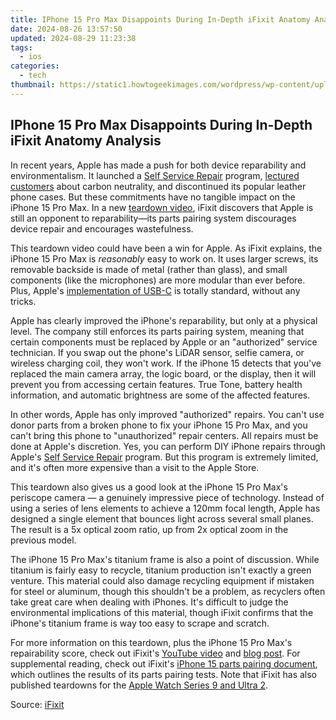 ```yaml
---
title: IPhone 15 Pro Max Disappoints During In-Depth iFixit Anatomy Analysis
date: 2024-08-26 13:57:50
updated: 2024-08-29 11:23:38
tags:
  - ios
categories:
  - tech
thumbnail: https://static1.howtogeekimages.com/wordpress/wp-content/uploads/2023/09/46.png
---
```


## IPhone 15 Pro Max Disappoints During In-Depth iFixit Anatomy Analysis

In recent years, Apple has made a push for both device reparability and environmentalism. It launched a [Self Service Repair](https://win11.techidaily.com/discover-your-ip-command-prompt-guide-for-pcs/) program, [lectured customers](http://www.youtube.com/watch?v=QNv9PRDIhes) about carbon neutrality, and discontinued its popular leather phone cases. But these commitments have no tangible impact on the iPhone 15 Pro Max. In a new [teardown video](https://youtu.be/hmQHgWNAg24?si=a54T6AabSTovwnWx), iFixit discovers that Apple is still an opponent to reparability—its parts pairing system discourages device repair and encourages wastefulness.

 This teardown video could have been a win for Apple. As iFixit explains, the iPhone 15 Pro Max is _reasonably_ easy to work on. It uses larger screws, its removable backside is made of metal (rather than glass), and small components (like the microphones) are more modular than ever before. Plus, Apple's [implementation of USB-C](https://remote-screen-capture.techidaily.com/new-in-2024-ready-for-high-res-our-choice-of-best-screenshot-and-recorder-apps/) is totally standard, without any tricks.

 Apple has clearly improved the iPhone's reparability, but only at a physical level. The company still enforces its parts pairing system, meaning that certain components must be replaced by Apple or an "authorized" service technician. If you swap out the phone's LiDAR sensor, selfie camera, or wireless charging coil, they won't work. If the iPhone 15 detects that you've replaced the main camera array, the logic board, or the display, then it will prevent you from accessing certain features. True Tone, battery health information, and automatic brightness are some of the affected features.

 In other words, Apple has only improved "authorized" repairs. You can't use donor parts from a broken phone to fix your iPhone 15 Pro Max, and you can't bring this phone to "unauthorized" repair centers. All repairs must be done at Apple's discretion. Yes, you can perform DIY iPhone repairs through Apple's [Self Service Repair](https://win11.techidaily.com/discover-your-ip-command-prompt-guide-for-pcs/) program. But this program is extremely limited, and it's often more expensive than a visit to the Apple Store.

 This teardown also gives us a good look at the iPhone 15 Pro Max's periscope camera — a genuinely impressive piece of technology. Instead of using a series of lens elements to achieve a 120mm focal length, Apple has designed a single element that bounces light across several small planes. The result is a 5x optical zoom ratio, up from 2x optical zoom in the previous model.

 The iPhone 15 Pro Max's titanium frame is also a point of discussion. While titanium is fairly easy to recycle, titanium production isn't exactly a green venture. This material could also damage recycling equipment if mistaken for steel or aluminum, though this shouldn't be a problem, as recyclers often take great care when dealing with iPhones. It's difficult to judge the environmental implications of this material, though iFixit confirms that the iPhone's titanium frame is way too easy to scrape and scratch.

 For more information on this teardown, plus the iPhone 15 Pro Max's repairability score, check out iFixit's [YouTube video](https://youtu.be/hmQHgWNAg24?si=VntD5VPN5GBgRRkY) and [blog post](https://www.ifixit.com/News/82867/iphone-15-teardown-reveals-software-lockdown). For supplemental reading, check out iFixit's [iPhone 15 parts pairing document](https://docs.google.com/spreadsheets/d/1BuxNntf-KIG%5FDFYEvKvfPafBI09IM4rjOf2RsGbN9II/edit#gid=0), which outlines the results of its parts pairing tests. Note that iFixit has also published teardowns for the [Apple Watch Series 9 and Ultra 2](https://www.ifixit.com/News/83225/apple-watch-series-9-and-ultra-2-teardowns).

 Source: [iFixit](https://www.ifixit.com/News/82867/iphone-15-teardown-reveals-software-lockdown)

<ins class="adsbygoogle"
     style="display:block"
     data-ad-format="autorelaxed"
     data-ad-client="ca-pub-7571918770474297"
     data-ad-slot="1223367746"></ins>



<ins class="adsbygoogle"
     style="display:block"
     data-ad-client="ca-pub-7571918770474297"
     data-ad-slot="8358498916"
     data-ad-format="auto"
     data-full-width-responsive="true"></ins>
